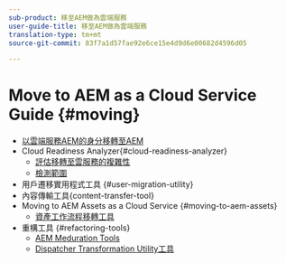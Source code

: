 ```yaml
---
sub-product: 移至AEM做為雲端服務
user-guide-title: 移至AEM做為雲端服務
translation-type: tm+mt
source-git-commit: 83f7a1d57fae92e6ce15e4d9d6e00682d4596d05

---
```



# Move to AEM as a Cloud Service Guide {#moving}

+ [以雲端服務AEM的身分移轉至AEM](/help/move-to-cloud-service/home.md)
+ Cloud Readiness Analyzer{#cloud-readiness-analyzer}
   + [評估移轉至雲服務的複雜性](/help/move-to-cloud-service/cloud-readiness-analyzer/cloud-readiness-analyzer.md)
   + [檢測範圍](/help/move-to-cloud-service/cloud-readiness-analyzer/detection-scope.md)
+ 用戶遷移實用程式工具 {#user-migration-utility}
+ 內容傳輸工具{content-transfer-tool}
+ Moving to AEM Assets as a Cloud Service
{#moving-to-aem-assets}
   + [資產工作流程移轉工具](/help/move-to-cloud-service/moving-to-aem-assets/asset-workflow-migration-tool.md)
+ 重構工具 {#refactoring-tools}
   + [AEM Meduration Tools](/help/move-to-cloud-service/refactoring-tools/aem-modernization-tools.md)
   + [Dispatcher Transformation Utility工具](/help/move-to-cloud-service/refactoring-tools/dispatcher-transformation-utility-tools.md)

